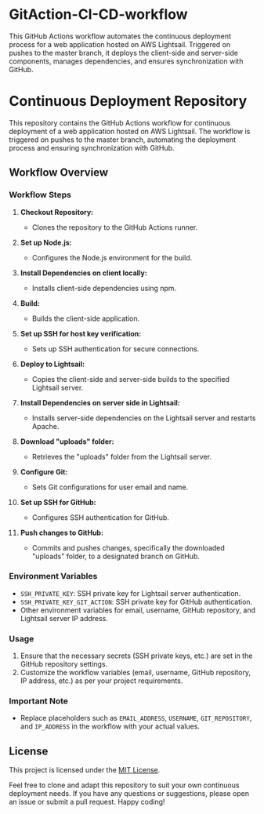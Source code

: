 # GitAction-CI-CD-workflow
This GitHub Actions workflow automates the continuous deployment process for a web application hosted on AWS Lightsail. Triggered on pushes to the master branch, it deploys the client-side and server-side components, manages dependencies, and ensures synchronization with GitHub.
# Continuous Deployment Repository

This repository contains the GitHub Actions workflow for continuous deployment of a web application hosted on AWS Lightsail. The workflow is triggered on pushes to the master branch, automating the deployment process and ensuring synchronization with GitHub.

## Workflow Overview

### Workflow Steps

1. **Checkout Repository:**
   - Clones the repository to the GitHub Actions runner.

2. **Set up Node.js:**
   - Configures the Node.js environment for the build.

3. **Install Dependencies on client locally:**
   - Installs client-side dependencies using npm.

4. **Build:**
   - Builds the client-side application.

5. **Set up SSH for host key verification:**
   - Sets up SSH authentication for secure connections.

6. **Deploy to Lightsail:**
   - Copies the client-side and server-side builds to the specified Lightsail server.

7. **Install Dependencies on server side in Lightsail:**
   - Installs server-side dependencies on the Lightsail server and restarts Apache.

8. **Download "uploads" folder:**
   - Retrieves the "uploads" folder from the Lightsail server.

9. **Configure Git:**
   - Sets Git configurations for user email and name.

10. **Set up SSH for GitHub:**
    - Configures SSH authentication for GitHub.

11. **Push changes to GitHub:**
    - Commits and pushes changes, specifically the downloaded "uploads" folder, to a designated branch on GitHub.

### Environment Variables

- `SSH_PRIVATE_KEY`: SSH private key for Lightsail server authentication.
- `SSH_PRIVATE_KEY_GIT_ACTION`: SSH private key for GitHub authentication.
- Other environment variables for email, username, GitHub repository, and Lightsail server IP address.

### Usage

1. Ensure that the necessary secrets (SSH private keys, etc.) are set in the GitHub repository settings.
2. Customize the workflow variables (email, username, GitHub repository, IP address, etc.) as per your project requirements.

### Important Note

- Replace placeholders such as `EMAIL_ADDRESS`, `USERNAME`, `GIT_REPOSITORY`, and `IP_ADDRESS` in the workflow with your actual values.

## License

This project is licensed under the [MIT License](LICENSE).


Feel free to clone and adapt this repository to suit your own continuous deployment needs. If you have any questions or suggestions, please open an issue or submit a pull request. Happy coding!
